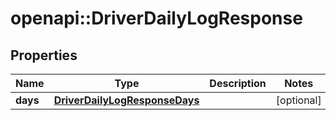 # openapi::DriverDailyLogResponse

## Properties
Name | Type | Description | Notes
------------ | ------------- | ------------- | -------------
**days** | [**DriverDailyLogResponseDays**](DriverDailyLogResponse_days.md) |  | [optional] 


